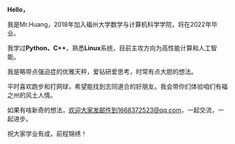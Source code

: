 **Hello，**

我是Mr.Huang，2018年加入福州大学数学与计算机科学学院，将在2022年毕业。

我学过**Python、C++**，熟悉**Linux**系统，目前主攻方向为高性能计算和人工智能。

我是略带点强迫症的优雅天秤，爱钻研爱思考，时常有点大胆的想法。

平时喜欢跑步和打网球，希望能找到志同道合的好朋友。我会带你们体验咱们有福之州的风土人情。

如果有啥新奇的想法，欢迎大家发邮件到1668372523@qq.com，一起交流，一起进步。

祝大家学业有成，前程锦绣！